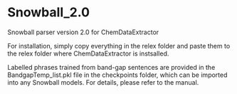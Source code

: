 # Snowball_2.0
Snowball parser version 2.0 for ChemDataExtractor

For installation, simply copy everything in the relex folder and paste them to the relex folder where ChemDataExtractor is instsalled. 

Labelled phrases trained from band-gap sentences are provided in the BandgapTemp_list.pkl file in the checkpoints folder, which can be imported into any Snowball models. For details, please refer to the manual. 
